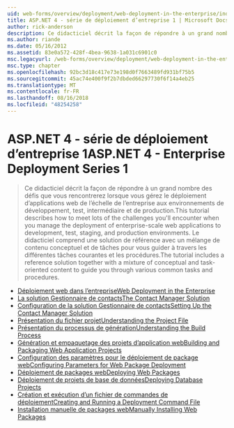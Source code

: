 ```yaml
---
uid: web-forms/overview/deployment/web-deployment-in-the-enterprise/index
title: ASP.NET 4 - série de déploiement d’entreprise 1 | Microsoft Docs
author: rick-anderson
description: Ce didacticiel décrit la façon de répondre à un grand nombre des défis que vous rencontrerez lorsque vous gérez le déploiement d’applications web de l’échelle de l’entreprise pour les services...
ms.author: riande
ms.date: 05/16/2012
ms.assetid: 83e0a572-428f-4bea-9638-1a031c6901c0
msc.legacyurl: /web-forms/overview/deployment/web-deployment-in-the-enterprise
msc.type: chapter
ms.openlocfilehash: 92bc3d18c417e73e198d0f7663489fd931bf75b5
ms.sourcegitcommit: 45ac74e400f9f2b7dbded66297730f6f14a4eb25
ms.translationtype: MT
ms.contentlocale: fr-FR
ms.lasthandoff: 08/16/2018
ms.locfileid: "48254258"
---
```

<a name="aspnet-4---enterprise-deployment-series-1"></a><span data-ttu-id="11bd3-103">ASP.NET 4 - série de déploiement d’entreprise 1</span><span class="sxs-lookup"><span data-stu-id="11bd3-103">ASP.NET 4 - Enterprise Deployment Series 1</span></span>
====================
> <span data-ttu-id="11bd3-104">Ce didacticiel décrit la façon de répondre à un grand nombre des défis que vous rencontrerez lorsque vous gérez le déploiement d’applications web de l’échelle de l’entreprise aux environnements de développement, test, intermédiaire et de production.</span><span class="sxs-lookup"><span data-stu-id="11bd3-104">This tutorial describes how to meet lots of the challenges you'll encounter when you manage the deployment of enterprise-scale web applications to development, test, staging, and production environments.</span></span> <span data-ttu-id="11bd3-105">Le didacticiel comprend une solution de référence avec un mélange de contenu conceptuel et de tâches pour vous guider à travers les différentes tâches courantes et les procédures.</span><span class="sxs-lookup"><span data-stu-id="11bd3-105">The tutorial includes a reference solution together with a mixture of conceptual and task-oriented content to guide you through various common tasks and procedures.</span></span>


- [<span data-ttu-id="11bd3-106">Déploiement web dans l’entreprise</span><span class="sxs-lookup"><span data-stu-id="11bd3-106">Web Deployment in the Enterprise</span></span>](web-deployment-in-the-enterprise.md)
- [<span data-ttu-id="11bd3-107">La solution Gestionnaire de contacts</span><span class="sxs-lookup"><span data-stu-id="11bd3-107">The Contact Manager Solution</span></span>](the-contact-manager-solution.md)
- [<span data-ttu-id="11bd3-108">Configuration de la solution Gestionnaire de contacts</span><span class="sxs-lookup"><span data-stu-id="11bd3-108">Setting Up the Contact Manager Solution</span></span>](setting-up-the-contact-manager-solution.md)
- [<span data-ttu-id="11bd3-109">Présentation du fichier projet</span><span class="sxs-lookup"><span data-stu-id="11bd3-109">Understanding the Project File</span></span>](understanding-the-project-file.md)
- [<span data-ttu-id="11bd3-110">Présentation du processus de génération</span><span class="sxs-lookup"><span data-stu-id="11bd3-110">Understanding the Build Process</span></span>](understanding-the-build-process.md)
- [<span data-ttu-id="11bd3-111">Génération et empaquetage des projets d’application web</span><span class="sxs-lookup"><span data-stu-id="11bd3-111">Building and Packaging Web Application Projects</span></span>](building-and-packaging-web-application-projects.md)
- [<span data-ttu-id="11bd3-112">Configuration des paramètres pour le déploiement de package web</span><span class="sxs-lookup"><span data-stu-id="11bd3-112">Configuring Parameters for Web Package Deployment</span></span>](configuring-parameters-for-web-package-deployment.md)
- [<span data-ttu-id="11bd3-113">Déploiement de packages web</span><span class="sxs-lookup"><span data-stu-id="11bd3-113">Deploying Web Packages</span></span>](deploying-web-packages.md)
- [<span data-ttu-id="11bd3-114">Déploiement de projets de base de données</span><span class="sxs-lookup"><span data-stu-id="11bd3-114">Deploying Database Projects</span></span>](deploying-database-projects.md)
- [<span data-ttu-id="11bd3-115">Création et exécution d’un fichier de commandes de déploiement</span><span class="sxs-lookup"><span data-stu-id="11bd3-115">Creating and Running a Deployment Command File</span></span>](creating-and-running-a-deployment-command-file.md)
- [<span data-ttu-id="11bd3-116">Installation manuelle de packages web</span><span class="sxs-lookup"><span data-stu-id="11bd3-116">Manually Installing Web Packages</span></span>](manually-installing-web-packages.md)
